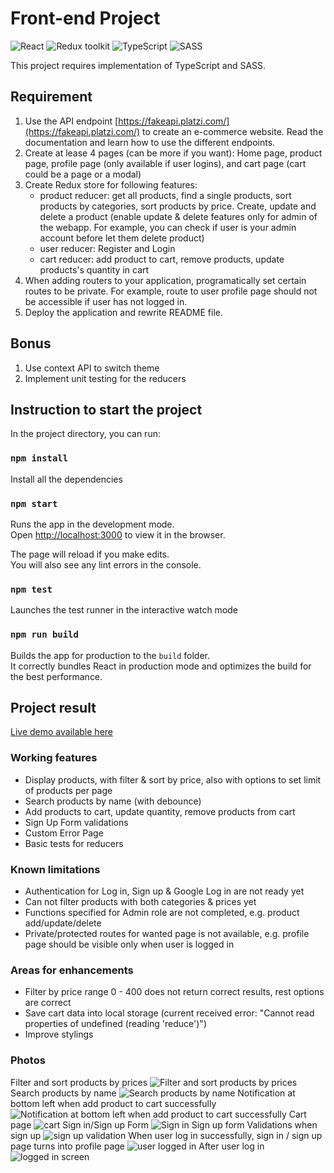 # Front-end Project

![React](https://img.shields.io/badge/React-v.18-blue)
![Redux toolkit](https://img.shields.io/badge/RTK-v.1-purple)
![TypeScript](https://img.shields.io/badge/TypeScript-v.4-green)
![SASS](https://img.shields.io/badge/SASS-v.1-hotpink)

This project requires implementation of TypeScript and SASS.

## Requirement

1. Use the API endpoint [https://fakeapi.platzi.com/](https://fakeapi.platzi.com/) to create an e-commerce website. Read the documentation and learn how to use the different endpoints.
2. Create at lease 4 pages (can be more if you want): Home page, product page,
profile page (only available if user logins), and cart page (cart could be a page or a modal)
3. Create Redux store for following features:
    - product reducer: get all products, find a single products, sort products by
    categories, sort products by price. Create, update and delete a product (enable update & delete features only for admin of the webapp. For example, you can check if user is your admin account before let them delete product)
    - user reducer: Register and Login
    - cart reducer: add product to cart, remove products, update products's quantity in cart
4. When adding routers to your application, programatically set certain routes to be private. For example, route to user profile page should not be accessible if user has not logged in.
5. Deploy the application and rewrite README file.

## Bonus

1. Use context API to switch theme
2. Implement unit testing for the reducers

## Instruction to start the project

In the project directory, you can run:

### `npm install`

Install all the dependencies

### `npm start`

Runs the app in the development mode.\
Open [http://localhost:3000](http://localhost:3000) to view it in the browser.

The page will reload if you make edits.\
You will also see any lint errors in the console.

### `npm test`

Launches the test runner in the interactive watch mode

### `npm run build`

Builds the app for production to the `build` folder.\
It correctly bundles React in production mode and optimizes the build for the best performance.

## Project result
[Live demo available here](https://kim-frontend-project-fs15.netlify.app/)

### Working features
- Display products, with filter & sort by price, also with options to set limit of products per page
- Search products by name (with debounce)
- Add products to cart, update quantity, remove products from cart
- Sign Up Form validations
- Custom Error Page
- Basic tests for reducers

### Known limitations
- Authentication for Log in, Sign up & Google Log in are not ready yet
- Can not filter products with both categories & prices yet
- Functions specified for Admin role are not completed, e.g. product add/update/delete
- Private/protected routes for wanted page is not available, e.g. profile page should be visible only when user is logged in

### Areas for enhancements
- Filter by price range 0 - 400 does not return correct results, rest options are correct
- Save cart data into local storage (current received error: "Cannot read properties of undefined (reading 'reduce')")
- Improve stylings

### Photos
Filter and sort products by prices
![Filter and sort products by prices](./src/assets/demo%20photos/filter%20%26%20sort%20products%20by%20prices.png)
Search products by name
![Search products by name](./src/assets/demo%20photos/search%20products%20by%20name.png)
Notification at bottom left when add product to cart successfully
![Notification at bottom left when add product to cart successfully](./src/assets/demo%20photos/cart%20update%20with%20bottom%20noti.png)
Cart page
![cart](./src/assets/demo%20photos/cart.png)
Sign in/Sign up Form
![Sign in Sign up form](./src/assets/demo%20photos/sign%20in%20sign%20up.png)
Validations when sign up 
![sign up validation](./src/assets/demo%20photos/sign%20up%20validation.png)
When user log in successfully, sign in / sign up page turns into profile page
![user logged in](./src/assets/demo%20photos/user%20logged%20in.png)
After user log in
![logged in screen](./src/assets/demo%20photos/logged%20in.png)
